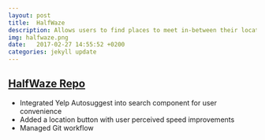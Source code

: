 ```yaml
---
layout: post
title:  HalfWaze
description: Allows users to find places to meet in-between their locations
img: halfwaze.png
date:   2017-02-27 14:55:52 +0200
categories: jekyll update
---
```


## [HalfWaze Repo](https://github.com/CharmingChimps/Halfwaze)

*	Integrated Yelp Autosuggest into search component for user convenience
*	Added a location button with user perceived speed improvements
*	Managed Git workflow
